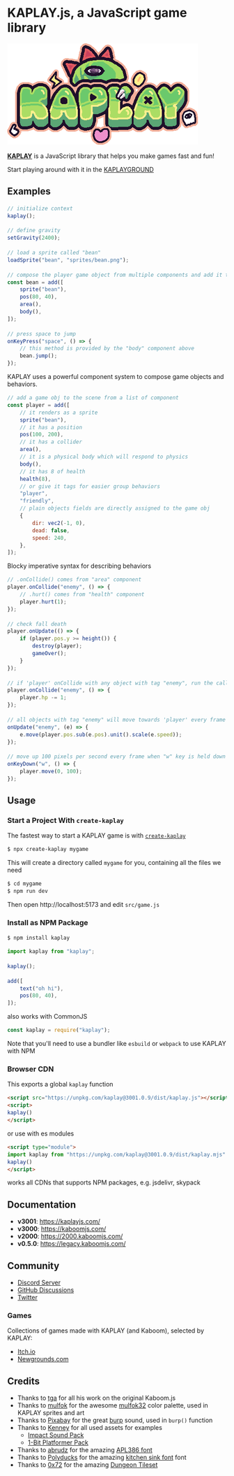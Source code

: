 # KAPLAY.js, a JavaScript game library

![#KAPLAY](/kaplay.webp)

[**KAPLAY**](https://kaplayjs.com/) is a JavaScript library that helps you make
games fast and fun!

Start playing around with it in the [KAPLAYGROUND](https://play.kaplayjs.com/)

## Examples

```js
// initialize context
kaplay();

// define gravity
setGravity(2400);

// load a sprite called "bean"
loadSprite("bean", "sprites/bean.png");

// compose the player game object from multiple components and add it to the game
const bean = add([
    sprite("bean"),
    pos(80, 40),
    area(),
    body(),
]);

// press space to jump
onKeyPress("space", () => {
    // this method is provided by the "body" component above
    bean.jump();
});
```

KAPLAY uses a powerful component system to compose game objects and behaviors.

```js
// add a game obj to the scene from a list of component
const player = add([
    // it renders as a sprite
    sprite("bean"),
    // it has a position
    pos(100, 200),
    // it has a collider
    area(),
    // it is a physical body which will respond to physics
    body(),
    // it has 8 of health
    health(8),
    // or give it tags for easier group behaviors
    "player",
    "friendly",
    // plain objects fields are directly assigned to the game obj
    {
        dir: vec2(-1, 0),
        dead: false,
        speed: 240,
    },
]);
```

Blocky imperative syntax for describing behaviors

```js
// .onCollide() comes from "area" component
player.onCollide("enemy", () => {
    // .hurt() comes from "health" component
    player.hurt(1);
});

// check fall death
player.onUpdate(() => {
    if (player.pos.y >= height()) {
        destroy(player);
        gameOver();
    }
});

// if 'player' onCollide with any object with tag "enemy", run the callback
player.onCollide("enemy", () => {
    player.hp -= 1;
});

// all objects with tag "enemy" will move towards 'player' every frame
onUpdate("enemy", (e) => {
    e.move(player.pos.sub(e.pos).unit().scale(e.speed));
});

// move up 100 pixels per second every frame when "w" key is held down
onKeyDown("w", () => {
    player.move(0, 100);
});
```

## Usage

### Start a Project With `create-kaplay`

The fastest way to start a KAPLAY game is with
[`create-kaplay`](https://github.com/kaplayjs/create-kaplay)

```sh
$ npx create-kaplay mygame
```

This will create a directory called `mygame` for you, containing all the files
we need

```sh
$ cd mygame
$ npm run dev
```

Then open http://localhost:5173 and edit `src/game.js`

### Install as NPM Package

```sh
$ npm install kaplay
```

```js
import kaplay from "kaplay";

kaplay();

add([
    text("oh hi"),
    pos(80, 40),
]);
```

also works with CommonJS

```js
const kaplay = require("kaplay");
```

Note that you'll need to use a bundler like `esbuild` or `webpack` to use KAPLAY
with NPM

### Browser CDN

This exports a global `kaplay` function

```html
<script src="https://unpkg.com/kaplay@3001.0.9/dist/kaplay.js"></script>
<script>
kaplay()
</script>
```

or use with es modules

```html
<script type="module">
import kaplay from "https://unpkg.com/kaplay@3001.0.9/dist/kaplay.mjs"
kaplay()
</script>
```

works all CDNs that supports NPM packages, e.g. jsdelivr, skypack

## Documentation

- **v3001**: https://kaplayjs.com/
- **v3000**: https://kaboomjs.com/
- **v2000**: https://2000.kaboomjs.com/
- **v0.5.0**: https://legacy.kaboomjs.com/

## Community

- [Discord Server](https://discord.gg/aQ6RuQm3TF)
- [GitHub Discussions](https://github.com/kaplayjs/kaplay/discussions)
- [Twitter](https://twitter.com/Kaboomjs)

### Games

Collections of games made with KAPLAY (and Kaboom), selected by KAPLAY:

- [Itch.io](https://itch.io/c/4494863/kag-collection)
- [Newgrounds.com](https://www.newgrounds.com/playlist/379920/kaplay-games)

## Credits

- Thanks to [tga](https://space55.xyz) for all his work on the original
  Kaboom.js
- Thanks to [mulfok](https://twitter.com/MulfoK) for the awesome
  [mulfok32](https://lospec.com/palette-list/mulfok32) color palette, used in
  KAPLAY sprites and art
- Thanks to [Pixabay](https://pixabay.com/users/pixabay-1/) for the great
  [burp](https://pixabay.com/sound-effects/burp-104984/) sound, used in `burp()`
  function
- Thanks to [Kenney](https://kenney.nl/) for all used assets for examples
  - [Impact Sound Pack](https://kenney.nl/assets/impact-sounds)
  - [1-Bit Platformer Pack](https://kenney.nl/assets/1-bit-platformer-pack)
- Thanks to [abrudz](https://github.com/abrudz) for the amazing
  [APL386 font](https://abrudz.github.io/APL386/)
- Thanks to [Polyducks](http://polyducks.co.uk/) for the amazing
  [kitchen sink font](https://polyducks.itch.io/kitchen-sink-textmode-font) font
- Thanks to [0x72](https://0x72.itch.io/) for the amazing
  [Dungeon Tileset](https://0x72.itch.io/dungeontileset-ii)
